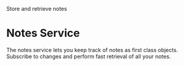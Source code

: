 Store and retrieve notes

# Notes Service

The notes service lets you keep track of notes as first class objects. Subscribe to changes and 
perform fast retrieval of all your notes.

